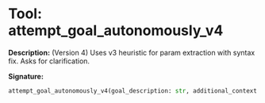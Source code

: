 # Tool: attempt_goal_autonomously_v4

**Description:**
(Version 4) Uses v3 heuristic for param extraction with syntax fix. Asks for clarification.

**Signature:**
```python
attempt_goal_autonomously_v4(goal_description: str, additional_context: dict = None) -> dict
```
